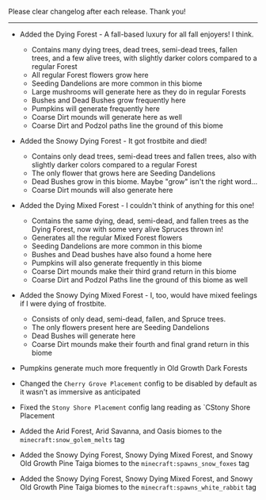 Please clear changelog after each release.
Thank you!

-----------------
- Added the Dying Forest - A fall-based luxury for all fall enjoyers! I think.
  - Contains many dying trees, dead trees, semi-dead trees, fallen trees, and a few alive trees, with slightly darker colors compared to a regular Forest
  - All regular Forest flowers grow here
  - Seeding Dandelions are more common in this biome
  - Large mushrooms will generate here as they do in regular Forests
  - Bushes and Dead Bushes grow frequently here
  - Pumpkins will generate frequently here
  - Coarse Dirt mounds will generate here as well
  - Coarse Dirt and Podzol paths line the ground of this biome

- Added the Snowy Dying Forest - It got frostbite and died!
  - Contains only dead trees, semi-dead trees and fallen trees, also with slightly darker colors compared to a regular Forest
  - The only flower that grows here are Seeding Dandelions
  - Dead Bushes grow in this biome. Maybe "grow" isn't the right word...
  - Coarse Dirt mounds will also generate here

- Added the Dying Mixed Forest - I couldn't think of anything for this one!
  - Contains the same dying, dead, semi-dead, and fallen trees as the Dying Forest, now with some very alive Spruces thrown in!
  - Generates all the regular Mixed Forest flowers
  - Seeding Dandelions are more common in this biome
  - Bushes and Dead bushes have also found a home here
  - Pumpkins will also generate frequently in this biome
  - Coarse Dirt mounds make their third grand return in this biome
  - Coarse Dirt and Podzol Paths line the ground of this biome as well

- Added the Snowy Dying Mixed Forest - I, too, would have mixed feelings if I were dying of frostbite.
  - Consists of only dead, semi-dead, fallen, and Spruce trees.
  - The only flowers present here are  Seeding Dandelions
  - Dead Bushes will generate here
  - Coarse Dirt mounds make their fourth and final grand return in this biome

- Pumpkins generate much more frequently in Old Growth Dark Forests
- Changed the `Cherry Grove Placement` config to be disabled by default as it wasn't as immersive as anticipated
- Fixed the `Stony Shore Placement` config lang reading as `CStony Shore Placement
- Added the Arid Forest, Arid Savanna, and Oasis biomes to the `minecraft:snow_golem_melts` tag
- Added the Snowy Dying Forest, Snowy Dying Mixed Forest, and Snowy Old Growth Pine Taiga biomes to the `minecraft:spawns_snow_foxes` tag
- Added the Snowy Dying Forest, Snowy Dying Mixed Forest, and Snowy Old Growth Pine Taiga biomes to the `minecraft:spawns_white_rabbit` tag
